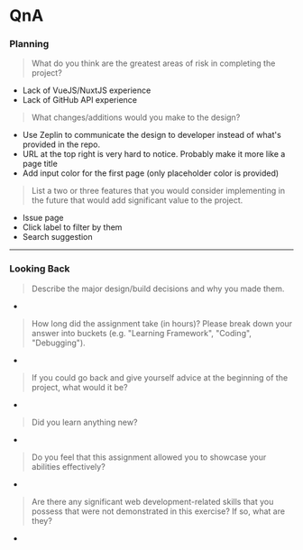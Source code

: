 # QnA

### Planning

> What do you think are the greatest areas of risk in completing the project?
- Lack of VueJS/NuxtJS experience
- Lack of GitHub API experience

> What changes/additions would you make to the design?
- Use Zeplin to communicate the design to developer instead of what's provided in the repo.
- URL at the top right is very hard to notice. Probably make it more like a page title
- Add input color for the first page (only placeholder color is provided)

> List a two or three features that you would consider implementing in the future that would add significant value to the project.
- Issue page
- Click label to filter by them
- Search suggestion

---

### Looking Back

> Describe the major design/build decisions and why you made them.
-

> How long did the assignment take (in hours)? Please break down your answer into buckets (e.g. "Learning Framework", "Coding", "Debugging").
-

> If you could go back and give yourself advice at the beginning of the project, what would it be?
-

> Did you learn anything new?
-

> Do you feel that this assignment allowed you to showcase your abilities effectively?
-

> Are there any significant web development-related skills that you possess that were not demonstrated in this exercise? If so, what are they?
-
